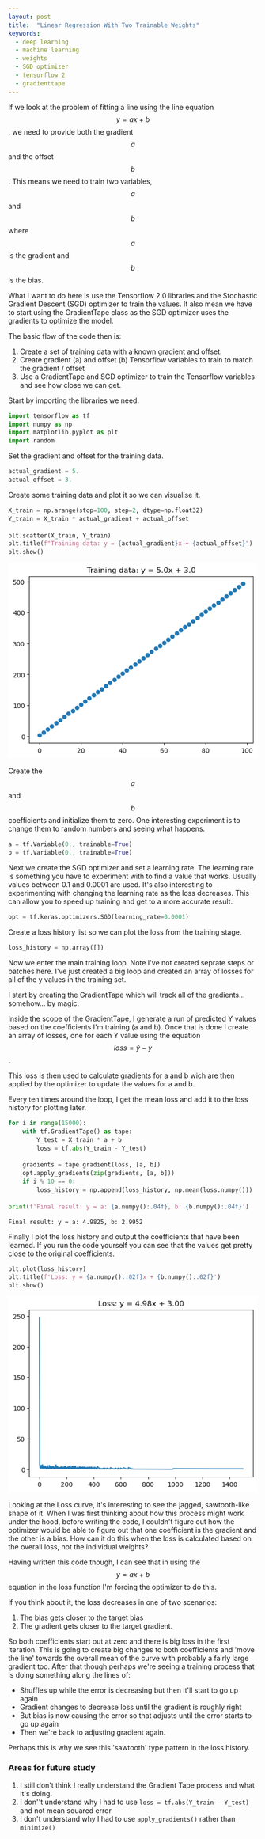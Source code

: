 ```yaml
---
layout: post
title:  "Linear Regression With Two Trainable Weights"
keywords:
  - deep learning
  - machine learning
  - weights
  - SGD optimizer
  - tensorflow 2
  - gradienttape
---
```

If we look at the problem of fitting a line using the line equation $$y = ax + b$$, we need to provide both the gradient $$a$$ and the offset $$b$$. This means we need to train two variables, $$a$$ and $$b$$ where $$a$$ is the gradient and $$b$$ is the bias.

What I want to do here is use the Tensorflow 2.0 libraries and the Stochastic Gradient Descent (SGD) optimizer to train the values. It also mean we have to start using the GradientTape class as the SGD optimizer uses the gradients to optimize the model.

The basic flow of the code then is:

1. Create a set of training data with a known gradient and offset.
2. Create gradient (a) and offset (b) Tensorflow variables to train to match the gradient / offset
3. Use a GradientTape and SGD optimizer to train the Tensorflow variables and see how close we can get.

Start by importing the libraries we need.


```python
import tensorflow as tf
import numpy as np
import matplotlib.pyplot as plt
import random
```

Set the gradient and offset for the training data.


```python
actual_gradient = 5.
actual_offset = 3.
```

Create some training data and plot it so we can visualise it.


```python
X_train = np.arange(stop=100, step=2, dtype=np.float32)
Y_train = X_train * actual_gradient + actual_offset

plt.scatter(X_train, Y_train)
plt.title(f"Training data: y = {actual_gradient}x + {actual_offset}")
plt.show()
```


    
![png](/assets/weights_and_bias_image_1.png)
    


Create the $$a$$ and $$b$$ coefficients and initialize them to zero. One interesting experiment is to change them to random numbers and seeing what happens.


```python
a = tf.Variable(0., trainable=True)
b = tf.Variable(0., trainable=True)
```

Next we create the SGD optimizer and set a learning rate. The learning rate is something you have to experiment with to find a value that works. Usually values between 0.1 and 0.0001 are used. It's also interesting to experimenting with changing the learning rate as the loss decreases. This can allow you to speed up training and get to a more accurate result.


```python
opt = tf.keras.optimizers.SGD(learning_rate=0.0001)
```

Create a loss history list so we can plot the loss from the training stage.


```python
loss_history = np.array([])
```

Now we enter the main training loop. Note I've not created seprate steps or batches here. I've just created a big loop and created an array of losses for all of the y values in the training set.

I start by creating the GradientTape which will track all of the gradients... somehow... by magic.

Inside the scope of the GradientTape, I generate a run of predicted Y values based on the coefficients I'm training (a and b). Once that is done I create an array of losses, one for each Y value using the equation $$loss = \hat{y} - y$$.

This loss is then used to calculate gradients for a and b wich are then applied by the optimizer to update the values for a and b.

Every ten times around the loop, I get the mean loss and add it to the loss history for plotting later.


```python
for i in range(15000):
    with tf.GradientTape() as tape:
        Y_test = X_train * a + b
        loss = tf.abs(Y_train - Y_test)
        
    gradients = tape.gradient(loss, [a, b])
    opt.apply_gradients(zip(gradients, [a, b]))
    if i % 10 == 0:
        loss_history = np.append(loss_history, np.mean(loss.numpy()))
    
print(f'Final result: y = a: {a.numpy():.04f}, b: {b.numpy():.04f}')
```

    Final result: y = a: 4.9825, b: 2.9952


Finally I plot the loss history and output the coefficients that have been learned. If you run the code yourself you can see that the values get pretty close to the original coefficients.


```python
plt.plot(loss_history)
plt.title(f'Loss: y = {a.numpy():.02f}x + {b.numpy():.02f}')
plt.show()
```


    
![png](/assets/weights_and_bias_image_2.png)
    


Looking at the Loss curve, it's interesting to see the jagged, sawtooth-like shape of it. When I was first thinking about how this process might work under the hood, before writing the code, I couldn't figure out how the optimizer would be able to figure out that one coefficient is the gradient and the other is a bias. How can it do this when the loss is calculated based on the overall loss, not the individual weights?

Having written this code though, I can see that in using the $$y=ax+b$$ equation in the loss function I'm forcing the optimizer to do this.

If you think about it, the loss decreases in one of two scenarios:
1. The bias gets closer to the target bias
2. The gradient gets closer to the target gradient.

So both coefficients start out at zero and there is big loss in the first iteration. This is going to create big changes to both coefficients and 'move the line' towards the overall mean of the curve with probably a fairly large gradient too. After that though perhaps we're seeing a training process that is doing something along the lines of: 
- Shuffles up while the error is decreasing but then it'll start to go up again
- Gradient changes to decrease loss until the gradient is roughly right
- But bias is now causing the error so that adjusts until the error starts to go up again
- Then we're back to adjusting gradient again.

Perhaps this is why we see this 'sawtooth' type pattern in the loss history.

### Areas for future study
1. I still don't think I really understand the Gradient Tape process and what it's doing.
2. I don''t understand why I had to use `loss = tf.abs(Y_train - Y_test)` and not mean squared error
3. I don't understand why I had to use `apply_gradients()` rather than `minimize()`
